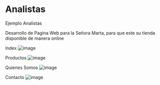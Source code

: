 # Analistas
Ejemplo Analistas

Desarrollo de Pagina Web para la Señora Marta, para que este su tienda disponible de manera online

Index
![image](https://github.com/Anbs12/Analistas/assets/118308826/fe53f37b-b6ee-4412-800e-5d5ae3411992)

Productos
![image](https://github.com/Anbs12/Analistas/assets/118308826/38cd8bcc-cfef-404f-8f96-a237f4868d5b)

Quienes Somos
![image](https://github.com/Anbs12/Analistas/assets/118308826/d7a53ea4-d62a-410c-95bd-220401dcc1e5)

Contacto
![image](https://github.com/Anbs12/Analistas/assets/118308826/7c940b50-a8c7-403b-979a-8df96af4eeb1)



